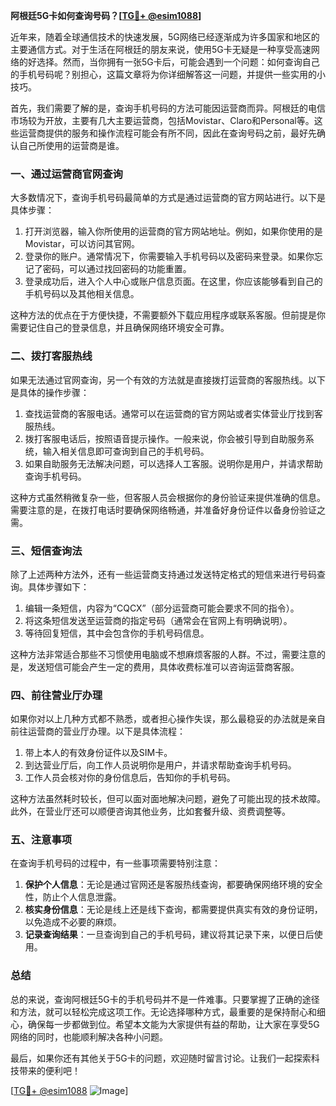 **阿根廷5G卡如何查询号码？[[TG💪+ @esim1088](https://t.me/s/esim1088)]**

近年来，随着全球通信技术的快速发展，5G网络已经逐渐成为许多国家和地区的主要通信方式。对于生活在阿根廷的朋友来说，使用5G卡无疑是一种享受高速网络的好选择。然而，当你拥有一张5G卡后，可能会遇到一个问题：如何查询自己的手机号码呢？别担心，这篇文章将为你详细解答这一问题，并提供一些实用的小技巧。

首先，我们需要了解的是，查询手机号码的方法可能因运营商而异。阿根廷的电信市场较为开放，主要有几大主要运营商，包括Movistar、Claro和Personal等。这些运营商提供的服务和操作流程可能会有所不同，因此在查询号码之前，最好先确认自己所使用的运营商是谁。

### **一、通过运营商官网查询**

大多数情况下，查询手机号码最简单的方式是通过运营商的官方网站进行。以下是具体步骤：

1. 打开浏览器，输入你所使用的运营商的官方网站地址。例如，如果你使用的是Movistar，可以访问其官网。
2. 登录你的账户。通常情况下，你需要输入手机号码以及密码来登录。如果你忘记了密码，可以通过找回密码的功能重置。
3. 登录成功后，进入个人中心或账户信息页面。在这里，你应该能够看到自己的手机号码以及其他相关信息。

这种方法的优点在于方便快捷，不需要额外下载应用程序或联系客服。但前提是你需要记住自己的登录信息，并且确保网络环境安全可靠。

### **二、拨打客服热线**

如果无法通过官网查询，另一个有效的方法就是直接拨打运营商的客服热线。以下是具体的操作步骤：

1. 查找运营商的客服电话。通常可以在运营商的官方网站或者实体营业厅找到客服热线。
2. 拨打客服电话后，按照语音提示操作。一般来说，你会被引导到自助服务系统，输入相关信息即可查询到自己的手机号码。
3. 如果自助服务无法解决问题，可以选择人工客服。说明你是用户，并请求帮助查询手机号码。

这种方式虽然稍微复杂一些，但客服人员会根据你的身份验证来提供准确的信息。需要注意的是，在拨打电话时要确保网络畅通，并准备好身份证件以备身份验证之需。

### **三、短信查询法**

除了上述两种方法外，还有一些运营商支持通过发送特定格式的短信来进行号码查询。具体步骤如下：

1. 编辑一条短信，内容为“CQCX”（部分运营商可能会要求不同的指令）。
2. 将这条短信发送至运营商的指定号码（通常会在官网上有明确说明）。
3. 等待回复短信，其中会包含你的手机号码信息。

这种方法非常适合那些不习惯使用电脑或不想麻烦客服的人群。不过，需要注意的是，发送短信可能会产生一定的费用，具体收费标准可以咨询运营商客服。

### **四、前往营业厅办理**

如果你对以上几种方式都不熟悉，或者担心操作失误，那么最稳妥的办法就是亲自前往运营商的营业厅办理。以下是具体流程：

1. 带上本人的有效身份证件以及SIM卡。
2. 到达营业厅后，向工作人员说明你是用户，并请求帮助查询手机号码。
3. 工作人员会核对你的身份信息后，告知你的手机号码。

这种方法虽然耗时较长，但可以面对面地解决问题，避免了可能出现的技术故障。此外，在营业厅还可以顺便咨询其他业务，比如套餐升级、资费调整等。

### **五、注意事项**

在查询手机号码的过程中，有一些事项需要特别注意：

1. **保护个人信息**：无论是通过官网还是客服热线查询，都要确保网络环境的安全性，防止个人信息泄露。
2. **核实身份信息**：无论是线上还是线下查询，都需要提供真实有效的身份证明，以免造成不必要的麻烦。
3. **记录查询结果**：一旦查询到自己的手机号码，建议将其记录下来，以便日后使用。

### **总结**

总的来说，查询阿根廷5G卡的手机号码并不是一件难事。只要掌握了正确的途径和方法，就可以轻松完成这项工作。无论选择哪种方式，最重要的是保持耐心和细心，确保每一步都做到位。希望本文能为大家提供有益的帮助，让大家在享受5G网络的同时，也能顺利解决各种小问题。

最后，如果你还有其他关于5G卡的问题，欢迎随时留言讨论。让我们一起探索科技带来的便利吧！

[[TG💪+ @esim1088](https://t.me/s/esim1088) ![Image](https://i.postimg.cc/4NQfJmqS/Snipaste-2025-05-13-00-14-12.png)]